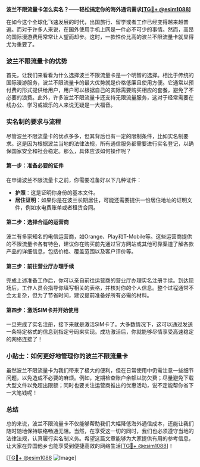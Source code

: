 **波兰不限流量卡怎么实名？——轻松搞定你的海外通讯需求[[TG💪+ @esim1088](https://t.me/s/esim1088)]**

在如今这个全球化飞速发展的时代，出国旅行、留学或者工作已经变得越来越普遍。而对于许多人来说，在国外使用手机上网是一件必不可少的事情。然而，高昂的国际漫游费用常常让人望而却步。这时，一款性价比高的波兰不限流量卡就显得尤为重要了。

### 波兰不限流量卡的优势

首先，让我们来看看为什么选择波兰不限流量卡是一个明智的选择。相比于传统的国际漫游服务，波兰不限流量卡的最大优势就是价格低廉且使用方便。它通常以预付费的形式提供给用户，用户可以根据自己的实际需要购买相应的套餐，避免了不必要的浪费。此外，许多波兰不限流量卡还支持无限流量服务，这对于经常需要在线办公、学习或娱乐的人来说无疑是一大福音。

### 实名制的要求与流程

尽管波兰不限流量卡的优点多多，但其背后也有一定的限制条件，比如实名制要求。这是因为根据波兰当地的法律法规，所有通信服务都需要进行实名登记，以确保国家安全和社会稳定。那么，具体应该如何操作呢？

#### 第一步：准备必要的证件

在申请波兰不限流量卡之前，你需要准备好以下几种证件：
- **护照**：这是证明你身份的基本文件。
- **居住证明**：如果你是在波兰长期居住，可能还需要提供一份居住地址的证明文件，例如水电费账单或者租赁合同。

#### 第二步：选择合适的运营商

波兰有多家知名的电信运营商，如Orange、Play和T-Mobile等。这些运营商提供的不限流量卡各有特色，建议你在购买前先通过官方网站或其他可靠渠道了解各款产品的详细信息，包括价格、覆盖范围以及客户评价等。

#### 第三步：前往营业厅办理手续

完成上述准备工作后，你可以亲自前往运营商的营业厅办理实名注册手续。到达现场后，工作人员会指导你填写相关的表格，并核对你的个人信息。整个过程通常不会太复杂，但为了节省时间，建议提前准备好所有必需的材料。

#### 第四步：激活SIM卡并开始使用

一旦完成了实名注册，接下来就是激活SIM卡了。大多数情况下，这可以通过发送一条特定格式的信息到指定号码来实现。成功激活后，你就能够尽情享受高速稳定的网络连接了！

### 小贴士：如何更好地管理你的波兰不限流量卡

虽然波兰不限流量卡为我们带来了极大的便利，但在日常使用中仍需注意一些细节问题，以免造成不必要的麻烦。例如，定期检查账户余额以防欠费；尽量避免下载大型文件以免超出限额；同时也要关注运营商推出的优惠活动，说不定能帮你省下一大笔钱呢！

### 总结

总的来说，波兰不限流量卡不仅能够帮助我们大幅降低海外通信成本，还能让我们随时随地保持联络畅通无阻。当然，在享受这一切的同时，我们也必须遵守当地的法律法规，认真履行实名制义务。希望这篇文章能够为大家提供有用的参考信息，让大家在异国他乡也能享受到便捷高效的网络生活[[TG💪+ @esim1088](https://t.me/s/esim1088)]！

[[TG💪+ @esim1088](https://t.me/s/esim1088) ![Image](https://i.postimg.cc/4NQfJmqS/Snipaste-2025-05-13-00-14-12.png)]
